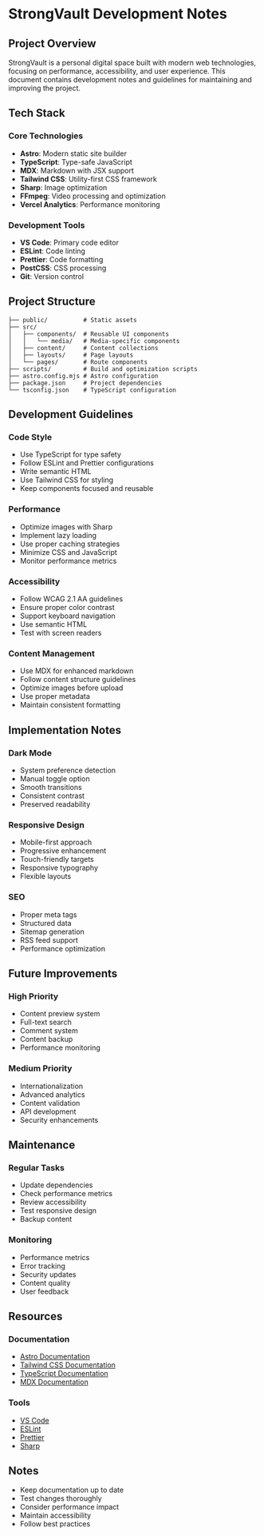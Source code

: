 # StrongVault Development Notes

## Project Overview

StrongVault is a personal digital space built with modern web technologies, focusing on performance, accessibility, and user experience. This document contains development notes and guidelines for maintaining and improving the project.

## Tech Stack

### Core Technologies

- **Astro**: Modern static site builder
- **TypeScript**: Type-safe JavaScript
- **MDX**: Markdown with JSX support
- **Tailwind CSS**: Utility-first CSS framework
- **Sharp**: Image optimization
- **FFmpeg**: Video processing and optimization
- **Vercel Analytics**: Performance monitoring

### Development Tools

- **VS Code**: Primary code editor
- **ESLint**: Code linting
- **Prettier**: Code formatting
- **PostCSS**: CSS processing
- **Git**: Version control

## Project Structure

```
├── public/          # Static assets
├── src/
│   ├── components/  # Reusable UI components
│   │   └── media/   # Media-specific components
│   ├── content/     # Content collections
│   ├── layouts/     # Page layouts
│   └── pages/       # Route components
├── scripts/         # Build and optimization scripts
├── astro.config.mjs # Astro configuration
├── package.json     # Project dependencies
└── tsconfig.json    # TypeScript configuration
```

## Development Guidelines

### Code Style

- Use TypeScript for type safety
- Follow ESLint and Prettier configurations
- Write semantic HTML
- Use Tailwind CSS for styling
- Keep components focused and reusable

### Performance

- Optimize images with Sharp
- Implement lazy loading
- Use proper caching strategies
- Minimize CSS and JavaScript
- Monitor performance metrics

### Accessibility

- Follow WCAG 2.1 AA guidelines
- Ensure proper color contrast
- Support keyboard navigation
- Use semantic HTML
- Test with screen readers

### Content Management

- Use MDX for enhanced markdown
- Follow content structure guidelines
- Optimize images before upload
- Use proper metadata
- Maintain consistent formatting

## Implementation Notes

### Dark Mode

- System preference detection
- Manual toggle option
- Smooth transitions
- Consistent contrast
- Preserved readability

### Responsive Design

- Mobile-first approach
- Progressive enhancement
- Touch-friendly targets
- Responsive typography
- Flexible layouts

### SEO

- Proper meta tags
- Structured data
- Sitemap generation
- RSS feed support
- Performance optimization

## Future Improvements

### High Priority

- Content preview system
- Full-text search
- Comment system
- Content backup
- Performance monitoring

### Medium Priority

- Internationalization
- Advanced analytics
- Content validation
- API development
- Security enhancements

## Maintenance

### Regular Tasks

- Update dependencies
- Check performance metrics
- Review accessibility
- Test responsive design
- Backup content

### Monitoring

- Performance metrics
- Error tracking
- Security updates
- Content quality
- User feedback

## Resources

### Documentation

- [Astro Documentation](https://docs.astro.build)
- [Tailwind CSS Documentation](https://tailwindcss.com/docs)
- [TypeScript Documentation](https://www.typescriptlang.org/docs)
- [MDX Documentation](https://mdxjs.com/docs)

### Tools

- [VS Code](https://code.visualstudio.com)
- [ESLint](https://eslint.org)
- [Prettier](https://prettier.io)
- [Sharp](https://sharp.pixelplumbing.com)

## Notes

- Keep documentation up to date
- Test changes thoroughly
- Consider performance impact
- Maintain accessibility
- Follow best practices
